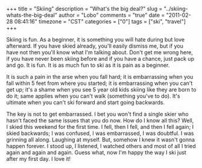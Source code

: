 +++
title = "Skiing"
description = "What's the big deal?"
slug = "../skiing-whats-the-big-deal"
author = "Lobo"
comments = "true"
date = "2011-02-28 08:41:16"
timezone = "CST"
categories = ["0"]
tags = ["ski", "travel"]
+++

Skiing is fun. As a beginner, it is something you will hate during but love afterward. If you have skied already, you'll easily dismiss me, but if you have not then you'll know what I'm talking about. Don't get me wrong here, if you have never been skiing before and if you have a chance, just pack up and go. It is fun. It is as much fun to ski as it is pain as a beginner.

It is such a pain in the arse when you fall hard; it is embarrassing when you fall within 5 feet from where you started; it is embarrassing when you can't get up; it's a shame when you see 5 year old kids skiing like they are born to do it; same applies when you can't walk (something you've to do). It's ultimate when you can't ski forward and start going backwards.

The key is not to get embarrassed. I bet you won't find a single skier who hasn't faced the same issues that you do now. How do I know all this? Well, I skied this weekend for the first time. I fell, then I fell, and then I fell again; I skied backwards; I was confused, I was embarrassed, I was doubtful. I was grinning all along. Laughing at myself. But, somehow I knew it wasn't gonna happen forever. I stood up, I listened, I watched others and most of all I tried again and again and again. Guess what, now I'm happy the way I ski just after my first day. I love it!
